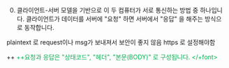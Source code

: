
0. 클라이언트-서버 모델을 기반으로 이 두 컴퓨터가 서로 통신하는 방법 중 하나입니다. 
	클라이언트가 데이터를 서버에 "요청" 하면 서버에서 "응답" 을 해주는 방식으로 동작합니다. 


plaintext 로 request이나 msg가 보내져서 보안이 좋지 않음
https 로 설정해야함

++
<font color="#00b050">++요청과 응답은 "상태코드", "헤더", "본문(BODY)" 로 구성됩니다. </+font>


